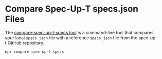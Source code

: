 # Compare Spec-Up-T specs.json Files

The [compare-spec-up-t-specs tool](https://github.com/kordwarshuis/compare-spec-up-t-specs/blob/main/README.md) is a command-line tool that compares your local `specs.json` file with a reference `specs.json` file from the spec-up-t GitHub repository.

```bash
npx compare-spec-up-t-specs
```
